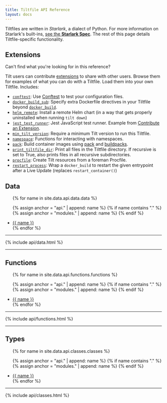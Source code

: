 ```yaml
---
title: Tiltfile API Reference
layout: docs
---
```


Tiltfiles are written in _Starlark_, a dialect of Python. For more information on Starlark's built-ins, [see the **Starlark Spec**](https://github.com/bazelbuild/starlark/blob/master/spec.md). The rest of this page details Tiltfile-specific functionality.

## Extensions

Can't find what you're looking for in this reference?

Tilt users can contribute [extensions](extensions.html) to share with other users. Browse them for
examples of what you can do with a Tiltfile. Load them into your own Tiltfile. Includes:

- [`conftest`](https://github.com/tilt-dev/tilt-extensions/tree/master/conftest): Use [Conftest](https://www.conftest.dev/) to test your configuration files.
- [`docker_build_sub`](https://github.com/tilt-dev/tilt-extensions/tree/master/docker_build_sub): Specify extra Dockerfile directives in your Tiltfile beyond [`docker_build`](https://docs.tilt.dev/api.html#api.docker_build).
- [`helm_remote`](https://github.com/tilt-dev/tilt-extensions/tree/master/helm_remote): Install a remote Helm chart (in a way that gets properly uninstalled when running `tilt down`)
- [`jest_test_runner`](https://github.com/tilt-dev/tilt-extensions/tree/master/jest_test_runner): Jest JavaScript test runner. Example from [Contribute an Extension](https://docs.tilt.dev/contribute_extension.html).
- [`min_tilt_version`](https://github.com/tilt-dev/tilt-extensions/tree/master/min_tilt_version): Require a minimum Tilt version to run this Tiltfile.
- [`namespace`](https://github.com/tilt-dev/tilt-extensions/tree/master/namespace): Functions for interacting with namespaces.
- [`pack`](https://github.com/tilt-dev/tilt-extensions/tree/master/pack): Build container images using [pack](https://buildpacks.io/docs/install-pack/) and [buildpacks](https://buildpacks.io/).
- [`print_tiltfile_dir`](https://github.com/tilt-dev/tilt-extensions/tree/master/print_tiltfile_dir): Print all files in the Tiltfile directory. If recursive is set to True, also prints files in all recursive subdirectories.
- [`procfile`](https://github.com/tilt-dev/tilt-extensions/tree/master/procfile): Create Tilt resources from a foreman Procfile.
- [`restart_process`](https://github.com/tilt-dev/tilt-extensions/tree/master/restart_process): Wrap a `docker_build` to restart the given entrypoint after a Live Update (replaces `restart_container()`)

## Data

<ul>
{% for name in site.data.api.data.data %}

{% assign anchor = "api." | append: name %}
{% if name contains "." %}
  {% assign anchor = "modules." | append: name %}
{% endif %}

<li><a href="#{{anchor}}">{{ name }}</a></li>
{% endfor %}
</ul>

---

{% include api/data.html %}

---

## Functions

<ul>
{% for name in site.data.api.functions.functions %}

{% assign anchor = "api." | append: name %}
{% if name contains "." %}
  {% assign anchor = "modules." | append: name %}
{% endif %}
  
<li><a href="#{{anchor}}">{{ name }}</a></li>
{% endfor %}
</ul>

---

{% include api/functions.html %}

---

## Types

<ul>
{% for name in site.data.api.classes.classes %}

{% assign anchor = "api." | append: name %}
{% if name contains "." %}
  {% assign anchor = "modules." | append: name %}
{% endif %}
  
<li><a href="#{{anchor}}">{{ name }}</a></li>
{% endfor %}
</ul>

---

{% include api/classes.html %}
